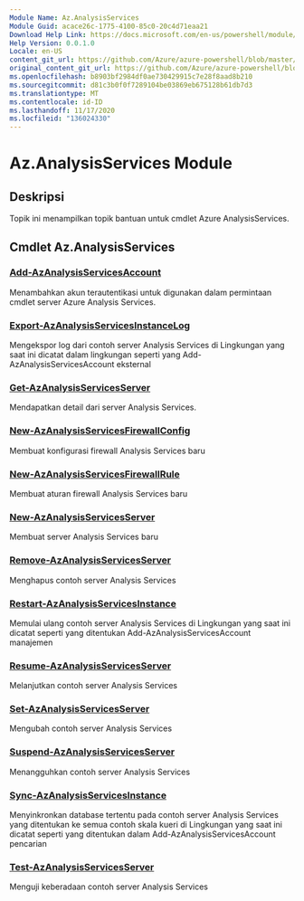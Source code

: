 ```yaml
---
Module Name: Az.AnalysisServices
Module Guid: acace26c-1775-4100-85c0-20c4d71eaa21
Download Help Link: https://docs.microsoft.com/en-us/powershell/module/az.analysisservices
Help Version: 0.0.1.0
Locale: en-US
content_git_url: https://github.com/Azure/azure-powershell/blob/master/src/AnalysisServices/AnalysisServices/help/Az.AnalysisServices.md
original_content_git_url: https://github.com/Azure/azure-powershell/blob/master/src/AnalysisServices/AnalysisServices/help/Az.AnalysisServices.md
ms.openlocfilehash: b8903bf2984df0ae730429915c7e28f8aad8b210
ms.sourcegitcommit: d81c3b0f0f7289104be03869eb675128b61db7d3
ms.translationtype: MT
ms.contentlocale: id-ID
ms.lasthandoff: 11/17/2020
ms.locfileid: "136024330"
---
```

# Az.AnalysisServices Module
## Deskripsi
Topik ini menampilkan topik bantuan untuk cmdlet Azure AnalysisServices.

## Cmdlet Az.AnalysisServices
### [Add-AzAnalysisServicesAccount](Add-AzAnalysisServicesAccount.md)
Menambahkan akun terautentikasi untuk digunakan dalam permintaan cmdlet server Azure Analysis Services.

### [Export-AzAnalysisServicesInstanceLog](Export-AzAnalysisServicesInstanceLog.md)
Mengekspor log dari contoh server Analysis Services di Lingkungan yang saat ini dicatat dalam lingkungan seperti yang Add-AzAnalysisServicesAccount eksternal

### [Get-AzAnalysisServicesServer](Get-AzAnalysisServicesServer.md)
Mendapatkan detail dari server Analysis Services.

### [New-AzAnalysisServicesFirewallConfig](New-AzAnalysisServicesFirewallConfig.md)
Membuat konfigurasi firewall Analysis Services baru 

### [New-AzAnalysisServicesFirewallRule](New-AzAnalysisServicesFirewallRule.md)
Membuat aturan firewall Analysis Services baru

### [New-AzAnalysisServicesServer](New-AzAnalysisServicesServer.md)
Membuat server Analysis Services baru

### [Remove-AzAnalysisServicesServer](Remove-AzAnalysisServicesServer.md)
Menghapus contoh server Analysis Services

### [Restart-AzAnalysisServicesInstance](Restart-AzAnalysisServicesInstance.md)
Memulai ulang contoh server Analysis Services di Lingkungan yang saat ini dicatat seperti yang ditentukan Add-AzAnalysisServicesAccount manajemen

### [Resume-AzAnalysisServicesServer](Resume-AzAnalysisServicesServer.md)
Melanjutkan contoh server Analysis Services

### [Set-AzAnalysisServicesServer](Set-AzAnalysisServicesServer.md)
Mengubah contoh server Analysis Services

### [Suspend-AzAnalysisServicesServer](Suspend-AzAnalysisServicesServer.md)
Menangguhkan contoh server Analysis Services

### [Sync-AzAnalysisServicesInstance](Sync-AzAnalysisServicesInstance.md)
Menyinkronkan database tertentu pada contoh server Analysis Services yang ditentukan ke semua contoh skala kueri di Lingkungan yang saat ini dicatat seperti yang ditentukan dalam Add-AzAnalysisServicesAccount pencarian

### [Test-AzAnalysisServicesServer](Test-AzAnalysisServicesServer.md)
Menguji keberadaan contoh server Analysis Services

